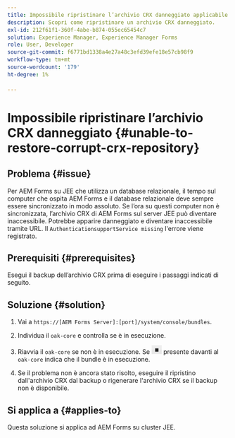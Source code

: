 ```yaml
---
title: Impossibile ripristinare l’archivio CRX danneggiato applicabile al server cluster JEE
description: Scopri come ripristinare un archivio CRX danneggiato.
exl-id: 212f61f1-360f-4abe-b874-055ec65454c7
solution: Experience Manager, Experience Manager Forms
role: User, Developer
source-git-commit: f6771bd1338a4e27a48c3efd39efe18e57cb98f9
workflow-type: tm+mt
source-wordcount: '179'
ht-degree: 1%

---
```


# Impossibile ripristinare l’archivio CRX danneggiato {#unable-to-restore-corrupt-crx-repository}

## Problema   {#issue}

Per AEM Forms su JEE che utilizza un database relazionale, il tempo sul computer che ospita AEM Forms e il database relazionale deve sempre essere sincronizzato in modo assoluto. Se l’ora su questi computer non è sincronizzata, l’archivio CRX di AEM Forms sul server JEE può diventare inaccessibile. Potrebbe apparire danneggiato e diventare inaccessibile tramite URL. Il `AuthenticationsupportService missing` l&#39;errore viene registrato.

## Prerequisiti {#prerequisites}

Esegui il backup dell’archivio CRX prima di eseguire i passaggi indicati di seguito.

## Soluzione {#solution}

1. Vai a  `https://[AEM Forms Server]:[port]/system/console/bundles`.

1. Individua il `oak-core` e controlla se è in esecuzione.

1. Riavvia il `oak-core` se non è in esecuzione. Se  ![Pulsante Pausa](/help/forms/using/assets/stop.png) presente davanti al `oak-core` indica che il bundle è in esecuzione.

1. Se il problema non è ancora stato risolto, eseguire il ripristino dall&#39;archivio CRX dal backup o rigenerare l&#39;archivio CRX se il backup non è disponibile.


## Si applica a {#applies-to}

Questa soluzione si applica ad AEM Forms su cluster JEE.
